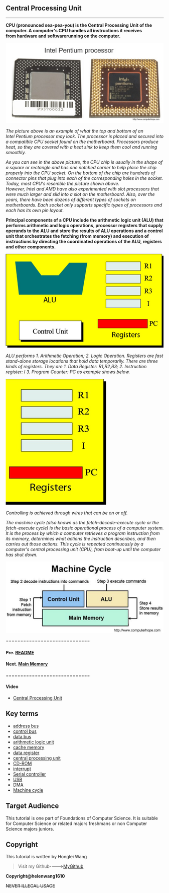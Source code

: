 
## Central Processing Unit

-----------------------------------------------------------

**CPU (pronounced sea-pea-you) is the Central Processing Unit of the computer. A computer's CPU handles all instructions it receives from hardware and softwarerunning on the computer.**

![Intel Pentium processor](Pentium.jpg)

*The picture above is an example of what the top and bottom of an Intel Pentium processor may look. The processor is placed and secured into a compatible CPU socket found on the motherboard. Processors produce heat, so they are covered with a heat sink to keep them cool and running smoothly.*

*As you can see in the above picture, the CPU chip is usually in the shape of a square or rectangle and has one notched corner to help place the chip properly into the CPU socket. On the bottom of the chip are hundreds of connector pins that plug into each of the corresponding holes in the socket. Today, most CPU's resemble the picture shown above. However, Intel and AMD have also experimented with slot processors that were much larger and slid into a slot on the motherboard. Also, over the years, there have been dozens of different types of sockets on motherboards. Each socket only supports specific types of processors and each has its own pin layout.*

**Principal components of a CPU include the arithmetic logic unit (ALU) that performs arithmetic and logic operations, processor registers that supply operands to the ALU and store the results of ALU operations and a control unit that orchestrates the fetching (from memory) and execution of instructions by directing the coordinated operations of the ALU, registers and other components.**

![Principal components of a CPU](CPU.jpg)

*ALU performs 1. Arithmetic Operation; 2. Logic Operation.*
*Registers are fast stand-alone storage locations that hold data temporarily. There are three kinds of registers. They are 1. Data Register:  R1,R2,R3; 2. Instruction register:  I 3. Program Counter:   PC as example shows below.*

![Register](Register.jpg)

*Controlling is achieved through wires that can be on or off.*

*The machine cycle (also known as the fetch–decode–execute cycle or the fetch-execute cycle) is the basic operational process of a computer system. It is the process by which a computer retrieves a program instruction from its memory, determines what actions the instruction describes, and then carries out those actions. This cycle is repeated continuously by a computer's central processing unit (CPU), from boot-up until the computer has shut down.* 

![The machine cycle](fetch_execute.jpg)

=============================
#### Pre. [README](README.md)

#### Next. [Main Memory](memory.md)

=============================

#### **Video** 

* [Central Processing Unit](https://www.youtube.com/watch?v=cEQXWsM5bfQ)

## **Key terms**

+ [address bus](https://en.wikipedia.org/wiki/Address_bus)
+ [control bus](https://en.wikipedia.org/wiki/Control_bus)
+ [data bus](https://en.wikipedia.org/wiki/Databus)
+ [arithmetic logic unit](https://en.wikipedia.org/wiki/Arithmetic_logic_unit)
+ [cache memory](https://en.wikipedia.org/wiki/CPU_cache)
+ [data register](https://en.wikipedia.org/wiki/Memory_buffer_register)
+ [central processing unit](https://en.wikipedia.org/wiki/Central_processing_unit)
+ [CD-ROM](https://en.wikipedia.org/wiki/CD-ROM)
+ [interrupt](https://en.wikipedia.org/wiki/Interrupt)
+ [Serial controller](https://en.wikipedia.org/w/index.php?title=Serial_Communication_Controller&redirect=no)
+ [USB](https://en.wikipedia.org/wiki/USB)
+ [DMA](https://en.wikipedia.org/wiki/DMA)
+ [Machine cycle](https://en.wikipedia.org/wiki/Instruction_cycle)


## **Target Audience**

This tutorial is one part of Foundations of Computer Science. It is suitable for Computer Science or related majors freshmans or non Computer Science majors  juniors.

## **Copyright**

This tutorial is written by Honglei Wang

>Visit my Github---->[MyGithub](https://github.com/helenwang1610)

**Copyright@helenwang1610**

~~NEVER ILLEGAL USAGE~~
